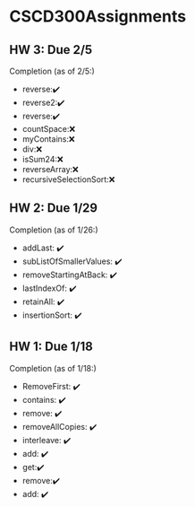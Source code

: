 # CSCD300Assignments

## HW 3: Due 2/5
Completion (as of 2/5:)

* reverse:✔️
* reverse2:✔️
* reverse:✔️
* countSpace:❌
* myContains:❌
* div:❌
* isSum24:❌
* reverseArray:❌
* recursiveSelectionSort:❌

## HW 2: Due 1/29
Completion (as of 1/26:)

* addLast: ✔️
* subListOfSmallerValues: ✔️
* removeStartingAtBack: ✔️ 
* lastIndexOf: ✔️
* retainAll: ✔️
* insertionSort: ✔️ 


## HW 1: Due 1/18
Completion (as of 1/18:)

* RemoveFirst: ✔️
* contains: ✔️
* remove: ✔️ 
* removeAllCopies: ✔️
* interleave: ✔️ 
* add: ✔️ 
* get:✔️
* remove:✔️
* add: ✔️
  

